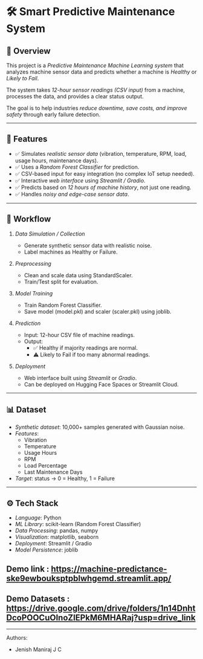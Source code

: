 # 🛠 Smart Predictive Maintenance System  

## 📌 Overview  
This project is a *Predictive Maintenance Machine Learning system* that analyzes machine sensor data and predicts whether a machine is *Healthy* or *Likely to Fail*.  

The system takes *12-hour sensor readings (CSV input)* from a machine, processes the data, and provides a clear status output.  

The goal is to help industries *reduce downtime, save costs, and improve safety* through early failure detection.  

---

## 🚀 Features  
- ✅ Simulates *realistic sensor data* (vibration, temperature, RPM, load, usage hours, maintenance days).  
- ✅ Uses a *Random Forest Classifier* for prediction.  
- ✅ CSV-based input for easy integration (no complex IoT setup needed).  
- ✅ Interactive *web interface* using *Streamlit / Gradio*.  
- ✅ Predicts based on *12 hours of machine history*, not just one reading.  
- ✅ Handles *noisy and edge-case sensor data*.  

---

## 🔁 Workflow  

1. *Data Simulation / Collection*  
   - Generate synthetic sensor data with realistic noise.  
   - Label machines as Healthy or Failure.  

2. *Preprocessing*  
   - Clean and scale data using StandardScaler.  
   - Train/Test split for evaluation.  

3. *Model Training*  
   - Train Random Forest Classifier.  
   - Save model (model.pkl) and scaler (scaler.pkl) using joblib.  

4. *Prediction*  
   - Input: 12-hour CSV file of machine readings.  
   - Output:  
     - ✅ Healthy if majority readings are normal.  
     - ⚠ Likely to Fail if too many abnormal readings.  

5. *Deployment*  
   - Web interface built using *Streamlit* or *Gradio*.  
   - Can be deployed on Hugging Face Spaces or Streamlit Cloud.  

---

## 📊 Dataset  
- *Synthetic dataset*: 10,000+ samples generated with Gaussian noise.  
- *Features*:  
  - Vibration  
  - Temperature  
  - Usage Hours  
  - RPM  
  - Load Percentage  
  - Last Maintenance Days  
- *Target*: status → 0 = Healthy, 1 = Failure  

---

## ⚙ Tech Stack  
- *Language*: Python  
- *ML Library*: scikit-learn (Random Forest Classifier)  
- *Data Processing*: pandas, numpy  
- *Visualization*: matplotlib, seaborn  
- *Deployment*: Streamlit / Gradio  
- *Model Persistence*: joblib

## Demo link : https://machine-predictance-ske9ewbouksptpblwhgemd.streamlit.app/
## Demo Datasets : https://drive.google.com/drive/folders/1n14DnhtDcoPOOCuOInoZIEPkM6MHARaj?usp=drive_link

---

Authors:
- Jenish Maniraj J C


